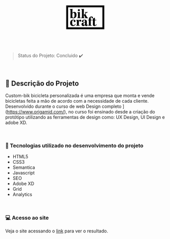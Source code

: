 <h1 align="center">
    <img alt="Bikcraft" title="Bikcraft" src="./img/bikcraft.svg" width="120px" />
</h1>

<br>

<br>

> Status do Projeto: Concluido :heavy_check_mark:

<br>

## :bicyclist: Descrição do Projeto 

Custom-bik  bicicleta personalizada é uma empresa que monta e vende bicicletas feita a mão de acordo com a necessidade de cada cliente.
Desenvolvido durante o curso de web Design completo ](https://www.origamid.com/), no curso foi ensinado desde a criação do protótipo utilizando as ferramentas de design como: UX Design, UI Design e adobe XD.


<br>

### :speech_balloon: Tecnologias utilizado no desenvolvimento do projeto 

- HTML5
- CSS3
- Semantica
- Javascript
- SEO
- Adobe XD
- Grid
- Analytics

<br>

### :computer: Acesso ao site 

Veja o site acessando o [link](https://custom-bike.netlify.app/) para ver o resultado. 

<br>
